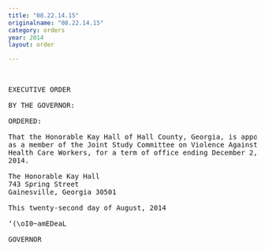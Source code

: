 ```yaml
---
title: "08.22.14.15"
originalname: "08.22.14.15"
category: orders
year: 2014
layout: order

---
```

<pre>
 

EXECUTIVE ORDER

BY THE GOVERNOR:

ORDERED:

That the Honorable Kay Hall of Hall County, Georgia, is appointed
as a member of the Joint Study Committee on Violence Against
Health Care Workers, for a term of office ending December 2,
2014.

The Honorable Kay Hall
743 Spring Street
Gainesville, Georgia 30501

This twenty-second day of August, 2014

‘(\oI0~amEDeaL

GOVERNOR

</pre>
